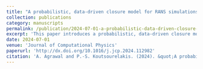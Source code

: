 ```yaml
---
title: "A probabilistic, data-driven closure model for RANS simulations with aleatoric, model uncertainty"
collection: publications
category: manuscripts
permalink: /publication/2024-07-01-a-probabilistic-data-driven-closure-model-for-rans-simulations-with-aleatoric-model-uncertainty
excerpt: 'This paper introduces a probabilistic, data-driven closure model for Reynolds-Averaged Navier-Stokes (RANS) simulations, addressing the aleatoric uncertainty in model parameters.'
date: 2024-07-01
venue: 'Journal of Computational Physics'
paperurl: 'http://dx.doi.org/10.1016/j.jcp.2024.112982'
citation: 'A. Agrawal and P.-S. Koutsourelakis. (2024). &quot;A probabilistic, data-driven closure model for RANS simulations with aleatoric, model uncertainty.&quot; <i>Journal of Computational Physics</i>, 508, 112982.'
---
```


